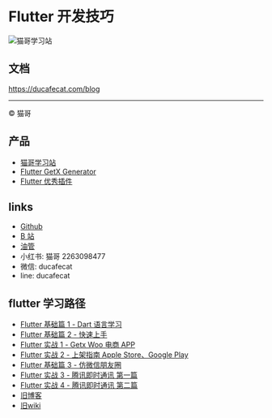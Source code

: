 # Flutter 开发技巧

![猫哥学习站](https://ducafecat.oss-cn-beijing.aliyuncs.com/ducafecat/video-ducafecat-banner.png)

## 文档

<https://ducafecat.com/blog>

---

© 猫哥

## 产品

- [猫哥学习站](https://ducafecat.com/)
- [Flutter GetX Generator](https://marketplace.visualstudio.com/items?itemName=ducafecat.getx-template)
- [Flutter 优秀插件](https://flutter.ducafecat.com)

## links

- [Github](https://github.com/ducafecat)
- [B 站](https://space.bilibili.com/404904528)
- [油管](https://www.youtube.com/@ducafecat)
- 小红书: 猫哥 2263098477
- 微信: ducafecat
- line: ducafecat

## flutter 学习路径

- [Flutter 基础篇 1 - Dart 语言学习](https://ducafecat.com/course/dart-learn)
- [Flutter 基础篇 2 - 快速上手](https://ducafecat.com/course/flutter-quickstart-learn)
- [Flutter 实战 1 - Getx Woo 电商 APP](https://ducafecat.com/course/flutter-woo-2025)
- [Flutter 实战 2 - 上架指南 Apple Store、Google Play](https://ducafecat.com/course/flutter-upload-apple-google)
- [Flutter 基础篇 3 - 仿微信朋友圈](https://ducafecat.com/course/flutter-wechat)
- [Flutter 实战 3 - 腾讯即时通讯 第一篇](https://ducafecat.com/course/flutter-tim)
- [Flutter 实战 4 - 腾讯即时通讯 第二篇](https://ducafecat.com/course/flutter-tim-s2)
- [旧博客](https://ducafecat.tech)
- [旧wiki](https://wiki.ducafecat.tech)
